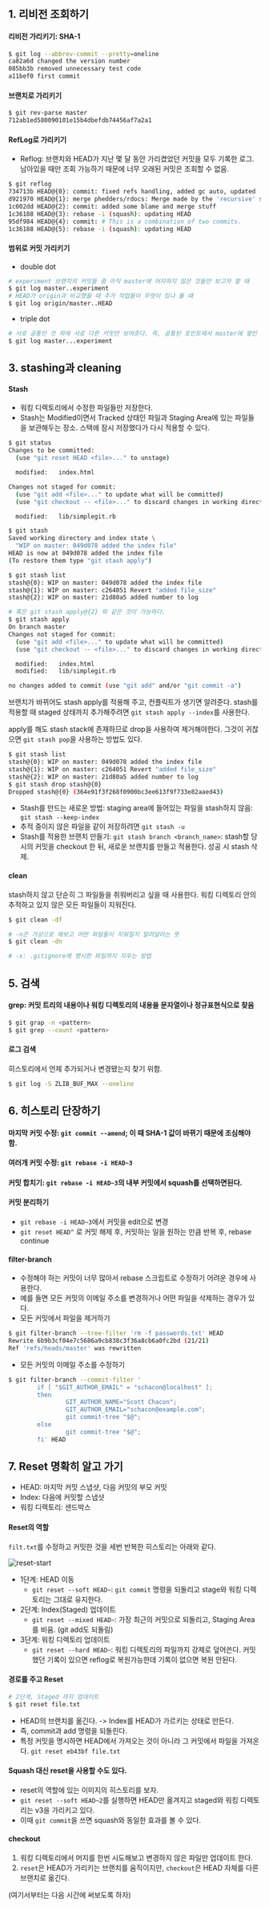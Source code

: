 ## 1. 리비전 조회하기


#### 리비전 가리키기: SHA-1
```bash
$ git log --abbrev-commit --pretty=oneline
ca82a6d changed the version number
085bb3b removed unnecessary test code
a11bef0 first commit
```

#### 브랜치로 가리키기
```bash
$ git rev-parse master
712ab1ed580090101e15b4dbefdb74456af7a2a1
```

#### RefLog로 가리키기
- Reflog: 브랜치와 HEAD가 지난 몇 달 동안 가리켰었던 커밋을 모두 기록한 로그. 남아있을 때만 조회 가능하기 때문에 너무 오래된 커밋은 조회할 수 없음.

```bash
$ git reflog
734713b HEAD@{0}: commit: fixed refs handling, added gc auto, updated
d921970 HEAD@{1}: merge phedders/rdocs: Merge made by the 'recursive' strategy.
1c002dd HEAD@{2}: commit: added some blame and merge stuff
1c36188 HEAD@{3}: rebase -i (squash): updating HEAD
95df984 HEAD@{4}: commit: # This is a combination of two commits.
1c36188 HEAD@{5}: rebase -i (squash): updating HEAD
```

#### 범위로 커밋 가리키기
- double dot
```bash
# experiment 브랜치의 커밋들 중 아직 master에 머지하지 않은 것들만 보고자 할 때
$ git log master..experiment
# HEAD가 origin과 비교했을 때 추가 작업들이 무엇이 있나 볼 때
$ git log origin/master..HEAD 
```

- triple dot
```bash
# 서로 공통인 것 외에 서로 다른 커밋만 보여준다. 즉, 공통된 포인트에서 master에 쌓인 작업과 experiment에 쌓인 작업을 볼 때 유용하다.
$ git log master...experiment
```

## 3. stashing과 cleaning

#### Stash
- 워킹 디렉토리에서 수정한 파일들만 저장한다. 
- Stash는 Modified이면서 Tracked 상태인 파일과 Staging Area에 있는 파일들을 보관해두는 장소. 스택에 잠시 저장했다가 다시 적용할 수 있다.

```bash
$ git status
Changes to be committed:
  (use "git reset HEAD <file>..." to unstage)

  modified:   index.html

Changes not staged for commit:
  (use "git add <file>..." to update what will be committed)
  (use "git checkout -- <file>..." to discard changes in working directory)

  modified:   lib/simplegit.rb

$ git stash
Saved working directory and index state \
  "WIP on master: 049d078 added the index file"
HEAD is now at 049d078 added the index file
(To restore them type "git stash apply")

$ git stash list
stash@{0}: WIP on master: 049d078 added the index file
stash@{1}: WIP on master: c264051 Revert "added file_size"
stash@{2}: WIP on master: 21d80a5 added number to log

# 혹은 git stash apply@{2} 와 같은 것이 가능하다.
$ git stash apply 
On branch master
Changes not staged for commit:
  (use "git add <file>..." to update what will be committed)
  (use "git checkout -- <file>..." to discard changes in working directory)

  modified:   index.html
  modified:   lib/simplegit.rb

no changes added to commit (use "git add" and/or "git commit -a")
```

브랜치가 바뀌어도 stash apply를 적용해 주고, 컨플릭트가 생기면 알려준다.
stash를 적용할 때 staged 상태까지 추가해주려면 `git stash apply --index`를 사용한다.

apply를 해도 stash stack에 존재하므로 drop을 사용하여 제거해야한다. 그것이 귀찮으면 `git stash pop`을 사용하는 방법도 있다.

```bash
$ git stash list
stash@{0}: WIP on master: 049d078 added the index file
stash@{1}: WIP on master: c264051 Revert "added file_size"
stash@{2}: WIP on master: 21d80a5 added number to log
$ git stash drop stash@{0}
Dropped stash@{0} (364e91f3f268f0900bc3ee613f9f733e82aaed43)
```

- Stash를 만드는 새로운 방법: staging area에 들어있는 파일을 stash하지 않음: `git stash --keep-index`
- 추적 중이지 않은 파일을 같이 저장하려면 `git stash -u`
- Stash를 적용한 브랜치 만들기: `git stash branch <branch_name>`: stash할 당시의 커밋을 checkout 한 뒤, 새로운 브랜치를 만들고 적용한다. 성공 시 stash 삭제.

#### clean
stash하지 않고 단순히 그 파일들을 취워버리고 싶을 때 사용한다. 워킹 디렉토리 안의 추적하고 있지 않은 모든 파일들이 지워진다.

```bash
$ git clean -df

# -n은 가상으로 해보고 어떤 파일들이 지워질지 알려달라는 뜻
$ git clean -dn 

# -x: .gitignore에 명시한 파일까지 지우는 방법
```

## 5. 검색

#### grep: 커밋 트리의 내용이나 워킹 디렉토리의 내용을 문자열이나 정규표현식으로 찾음

```bash
$ git grap -n <pattern>
$ git grep --count <pattern>
```

#### 로그 검색
히스토리에서 언제 추가되거나 변경됐는지 찾기 위함.

```bash
$ git log -S ZLIB_BUF_MAX --oneline
```

## 6. 히스토리 단장하기

#### 마지막 커밋 수정: `git commit --amend`; 이 때 SHA-1 값이 바뀌기 때문에 조심해야 함.
#### 여러개 커밋 수정: `git rebase -i HEAD~3`
#### 커밋 합치기: `git rebase -i HEAD~3`의 내부 커밋에서 squash를 선택하면된다.
#### 커밋 분리하기
- `git rebase -i HEAD~3`에서 커밋을 edit으로 변경
- `git reset HEAD^` 로 커밋 해제 후, 커밋하는 일을 원하는 만큼 반복 후, rebase continue

#### filter-branch
- 수정해야 하는 커밋이 너무 많아서 rebase 스크립트로 수정하기 어려운 경우에 사용한다.
- 예를 들면 모든 커밋의 이메일 주소를 변경하거나 어떤 파일을 삭제하는 경우가 있다.
- 모든 커밋에서 파일을 제거하기

```bash
$ git filter-branch --tree-filter 'rm -f passwords.txt' HEAD
Rewrite 6b9b3cf04e7c5686a9cb838c3f36a8cb6a0fc2bd (21/21)
Ref 'refs/heads/master' was rewritten
```

- 모든 커밋의 이메일 주소를 수정하기

``` bash
$ git filter-branch --commit-filter '
        if [ "$GIT_AUTHOR_EMAIL" = "schacon@localhost" ];
        then
                GIT_AUTHOR_NAME="Scott Chacon";
                GIT_AUTHOR_EMAIL="schacon@example.com";
                git commit-tree "$@";
        else
                git commit-tree "$@";
        fi' HEAD
```

## 7. Reset 명확히 알고 가기
- HEAD: 마지막 커밋 스냅샷, 다음 커밋의 부모 커밋
- Index: 다음에 커밋할 스냅샷
- 워킹 디렉토리: 샌드박스

#### Reset의 역할
`filt.txt`를 수정하고 커밋한 것을 세번 반복한 히스토리는 아래와 같다.

![reset-start](https://git-scm.com/book/en/v2/images/reset-start.png)

- 1단계: HEAD 이동
  - `git reset --soft HEAD~`: `git commit` 명령을 되돌리고 stage와 워킹 디렉토리는 그대로 유지한다.
- 2단계: Index(Staged) 업데이트
  - `git reset --mixed HEAD~`: 가장 최근의 커밋으로 되돌리고, Staging Area를 비움. (git add도 되돌림)
- 3단계: 워킹 디렉토리 업데이트
  - `git reset --hard HEAD~`: 워킹 디렉토리의 파일까지 강제로 덮어쓴다. 커밋했던 기록이 있으면 reflog로 복원가능한데 기록이 없으면 복원 안된다.

#### 경로를 주고 Reset

```bash
# 2단계, Staged 까지 업데이트
$ git reset file.txt
```

- HEAD의 브랜치를 옮긴다. -> Index를 HEAD가 가르키는 상태로 만든다.
- 즉, commit과 add 명령을 되돌린다.
- 특정 커밋을 명시하면 HEAD에서 가져오는 것이 아니라 그 커밋에서 파일을 가져온다. `git reset eb43bf file.txt`

#### Squash 대신 reset을 사용할 수도 있다.
- reset의 역할에 있는 이미지의 히스토리를 보자.
- `git reset --soft HEAD~2`를 실행하면 HEAD만 옮겨지고 staged와 워킹 디렉토리는 v3을 가리키고 있다.
- 이때 `git commit`을 쓰면 squash와 동일한 효과를 볼 수 있다.

#### checkout
1. 워킹 디렉토리에서 머지를 한번 시도해보고 변경하지 않은 파일만 업데이트 한다.
2. `reset`은 HEAD가 가리키는 브랜치를 움직이지만, `checkout`은 HEAD 자체를 다른 브랜치로 옮긴다.

(여기서부터는 다음 시간에 써보도록 하자)

